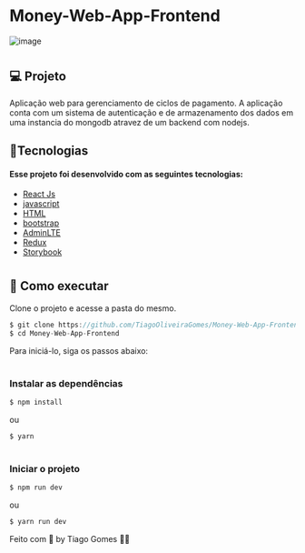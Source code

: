 # Money-Web-App-Frontend

![image](https://user-images.githubusercontent.com/70171892/200378849-686200b0-939c-414f-a4b1-ba7920c6dc0d.png)


# <h2>💻 Projeto</h2>

Aplicação web para gerenciamento de ciclos de pagamento. A aplicação conta com um sistema de autenticação e de armazenamento dos dados em uma instancia do mongodb atravez de um backend com nodejs.

<h2>🧪Tecnologias</h2>
<h4>Esse projeto foi desenvolvido com as seguintes tecnologias: </h4>

* [React Js](https://reactjs.org)
* [javascript](https://developer.mozilla.org/pt-BR/docs/Web/JavaScript)
* [HTML](https://developer.mozilla.org/pt-BR/docs/Web/html)
* [bootstrap](https://getbootstrap.com)
* [AdminLTE](https://adminlte.io)
* [Redux](https://redux.js.org)
* [Storybook](https://storybook.js.org)


# <h2>🚀 Como executar</h2>
Clone o projeto e acesse a pasta do mesmo.

```javascript
$ git clone https://github.com/TiagoOliveiraGomes/Money-Web-App-Frontend.git
$ cd Money-Web-App-Frontend
```
Para iniciá-lo, siga os passos abaixo:

# <h3>Instalar as dependências</h3>
```javascript
$ npm install
```
ou

```javascript
$ yarn
```

# <h3>Iniciar o projeto</h3>
```javascript
$ npm run dev
```
ou

```javascript
$ yarn run dev
```


Feito com 🧡 by Tiago Gomes 👋🏻 
